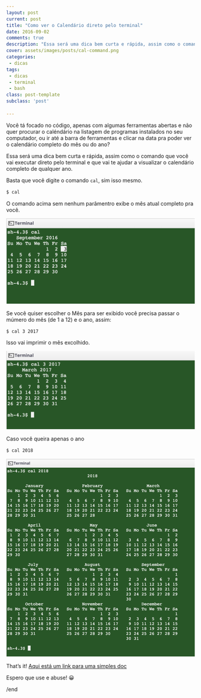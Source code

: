 ```yaml
---
layout: post
current: post
title: "Como ver o Calendário direto pelo terminal"
date: 2016-09-02
comments: true
description: "Essa será uma dica bem curta e rápida, assim como o comando que você vai executar no seu terminal."
cover: assets/images/posts/cal-command.png
categories:
 - dicas
tags:
 - dicas
 - terminal
 - bash
class: post-template
subclass: 'post'

---
```


Você tá focado no código, apenas com algumas ferramentas abertas e não quer procurar o caléndário na listagem de programas instalados no seu computador, ou ir até a barra de ferramentas e clicar na data pra poder ver o calendário completo do mês ou do ano?

Essa será uma dica bem curta e rápida, assim como o comando que você vai executar direto pelo terminal e que vai te ajudar a visualizar o calendário completo de qualquer ano.

Basta que você digite o comando `cal`, sim isso mesmo.

```bash
$ cal
```

O comando acima sem nenhum parâmentro exibe o mês atual completo pra você.

![Comando cal](/assets/images/posts/cal-command.png)

Se você quiser escolher o Mês para ser exibido você precisa passar o múmero do mês (de 1 a 12) e o ano, assim:

```bash
$ cal 3 2017
```

Isso vai imprimir o mês excolhido.

![Comando cal mach 2017](/assets/images/posts/cal-march-2017.png)

Caso você queira apenas o ano

```bash
$ cal 2018
```

![Comando cal year 2018](/assets/images/posts/cal-year-2018.png)

That’s it! [Aqui está um link para uma simples doc](http://ss64.com/bash/cal.html "Aqui está um link para uma simples doc")

Espero que use e abuse! 😀

/end
